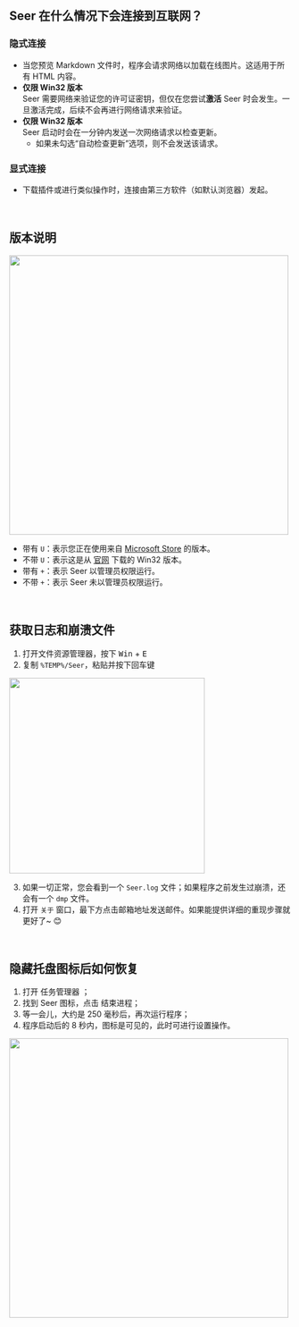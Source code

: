## Seer 在什么情况下会连接到互联网？

### 隐式连接

- 当您预览 Markdown 文件时，程序会请求网络以加载在线图片。这适用于所有 HTML 内容。
- **仅限 Win32 版本**  
  Seer 需要网络来验证您的许可证密钥，但仅在您尝试**激活** Seer 时会发生。一旦激活完成，后续不会再进行网络请求来验证。
- **仅限 Win32 版本**  
  Seer 启动时会在一分钟内发送一次网络请求以检查更新。
  - 如果未勾选“自动检查更新”选项，则不会发送该请求。

### 显式连接

- 下载插件或进行类似操作时，连接由第三方软件（如默认浏览器）发起。

<br/>

## 版本说明

<img src="https://raw.githubusercontent.com/wiki/ccseer/Seer/res/2022-12-17-20-59-05.png" width="500">

- 带有 `U`：表示您正在使用来自 [Microsoft Store](https://apps.microsoft.com/store/detail/seer-pro/9PGVFJBVBZWX?hl=zh-cn&gl=cn) 的版本。
- 不带 `U`：表示这是从 [官网](http://1218.io) 下载的 Win32 版本。
- 带有 `+`：表示 Seer 以管理员权限运行。
- 不带 `+`：表示 Seer 未以管理员权限运行。

<br/>

## 获取日志和崩溃文件

1. 打开文件资源管理器，按下 <kbd>Win</kbd> + <kbd>E</kbd>
2. 复制 `%TEMP%/Seer`，粘贴并按下回车键

<img src="https://raw.githubusercontent.com/wiki/ccseer/Seer/res/2022-12-17-20-54-33.png" width="350">

3. 如果一切正常，您会看到一个 `Seer.log` 文件；如果程序之前发生过崩溃，还会有一个 `dmp` 文件。
4. 打开 `关于` 窗口，最下方点击邮箱地址发送邮件。如果能提供详细的重现步骤就更好了~ 😊

<br/>

## 隐藏托盘图标后如何恢复

1. 打开 任务管理器 ；
2. 找到 Seer 图标，点击 结束进程；
3. 等一会儿，大约是 250 毫秒后，再次运行程序；
4. 程序启动后的 8 秒内，图标是可见的，此时可进行设置操作。

<img src="https://raw.githubusercontent.com/wiki/ccseer/Seer/res/2024-11-09-16-38-33.png" width="500">
